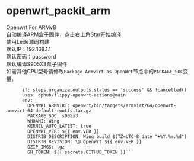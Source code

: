 # openwrt_packit_arm

Openwrt For ARMv8  
自动编译ARM盒子固件，点击右上角Star开始编译  
使用Lede源码构建  
默认IP：192.168.1.1  
默认密码：password  
默认编译S905X3盒子固件  
如需其他CPU型号请修改`Package Armvirt as OpenWrt`节点中的`PACKAGE_SOC`变量，  
```    - name: Package Armvirt as OpenWrt
      if: steps.organize.outputs.status == 'success' && !cancelled()
      uses: ophub/flippy-openwrt-actions@main
      env:
        OPENWRT_ARMVIRT: openwrt/bin/targets/armvirt/64/openwrt-armvirt-64-default-rootfs.tar.gz
        PACKAGE_SOC: s905x3
        WHOAMI: Wing
        KERNEL_AUTO_LATEST: true
        OPENWRT_VER: ${{ env.VER }}
        DISTRIB_DESCRIPTION: Wing build $(TZ=UTC-8 date "+%Y.%m.%d")
        DISTRIB_REVISION: \@ OpenWrt ${{ env.VER }}
        GZIP_IMGS: .gz
        GH_TOKEN: ${{ secrets.GITHUB_TOKEN }}```
